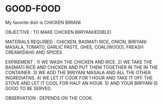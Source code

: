 # GOOD-FOOD
My favorite dish is CHICKEN BIRIANI

OBJECTIVE : TO MAKE CHICKEN BIRIYANI(EDIBLE)

MATERIALS REQUIRED : CHICKEN, BASMATI RICE, ONION, BIRIYANI MASALA, TOMATO, GARLIC PASTE, GHEE, COAL(WOOD), FREASH CREAM(DAHI) AND SPICES

EXPIREMENT : 1) WE WASH THE CHICKEN AND RICE.
             2) WE TAKE THE BASMATI RICE AND CHICKEN AND PUT THEM TOGETHER IN THE IN THE CONTAINER.
             3) WE ADD THE BIRIYANI MASALA AND ALL THE OTHER INGREDIATNS.
             4) WE LET IT COOK FOR 1 HOUR AND TAKE IT OFF THE STOVE AND LET IT COOL FOR HALF AN HOUR.
             5) AND YOUR BIRIYANI IS GOOD TO BE SERVED.

OBSERVATION : DEPENDS ON THE COOK.
             
